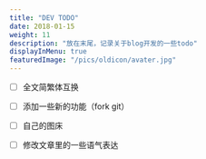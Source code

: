 ```yaml
---
title: "DEV TODO"
date: 2018-01-15
weight: 11
description: "放在末尾，记录关于blog开发的一些todo"
displayInMenu: true
featuredImage: "/pics/oldicon/avater.jpg"
---
```


- [ ] 全文简繁体互换

- [ ] 添加一些新的功能（fork git）

- [ ] 自己的图床

- [ ] 修改文章里的一些语气表达